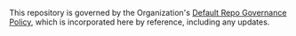 This repository is governed by the Organization's
[Default Repo Governance Policy](../org-docs/DEFAULT-REPOSITORY-GOVERNANCE.md),
which is incorporated here by reference, including any updates.
